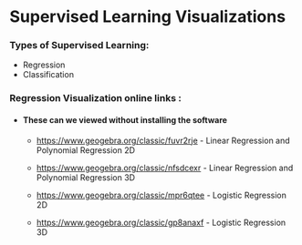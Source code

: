 # Supervised Learning Visualizations
### Types of Supervised Learning:
  * Regression
  * Classification
  
### Regression Visualization online links :

* #### These can we viewed without installing the software 
  
  * https://www.geogebra.org/classic/fuvr2rje  -  Linear Regression and Polynomial Regression 2D

  * https://www.geogebra.org/classic/nfsdcexr  -  Linear Regression and Polynomial Regression 3D

  * https://www.geogebra.org/classic/mpr6qtee  -  Logistic Regression 2D

  * https://www.geogebra.org/classic/gp8anaxf  -  Logistic Regression 3D
